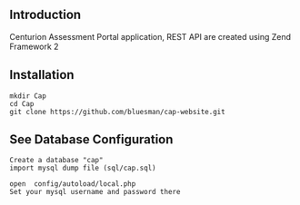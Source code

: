 Introduction
------------
Centurion Assessment Portal application, REST API are created using Zend Framework 2

Installation
------------

    mkdir Cap
    cd Cap
    git clone https://github.com/bluesman/cap-website.git
    

See Database Configuration
------------
    Create a database "cap"
    import mysql dump file (sql/cap.sql)
    
    open  config/autoload/local.php
    Set your mysql username and password there
     
